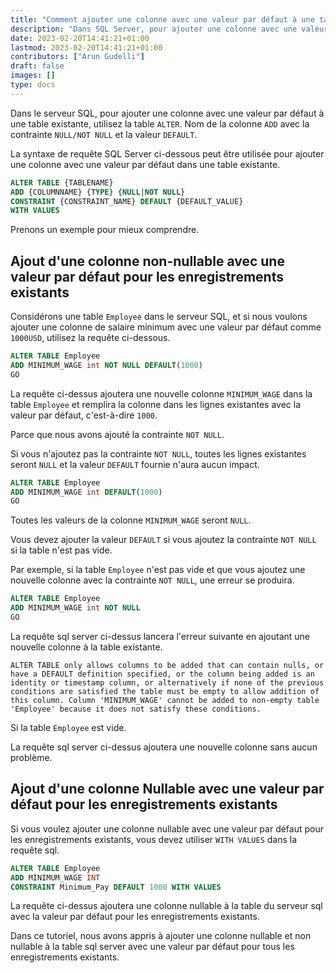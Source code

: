 ```yaml
---
title: "Comment ajouter une colonne avec une valeur par défaut à une table existante dans SQL Server"
description: "Dans SQL Server, pour ajouter une colonne avec une valeur par défaut à une table existante, utilisez 'ALTER' Table 'ADD' nom de colonne avec contrainte 'NULL/NOT NULL' avec valeur 'DEFAULT'."
date: 2023-02-20T14:41:21+01:00
lastmod: 2023-02-20T14:41:21+01:00
contributors: ["Arun Gudelli"]
draft: false
images: []
type: docs
---
```


Dans le serveur SQL, pour ajouter une colonne avec une valeur par défaut à une table existante, utilisez la table `ALTER`. Nom de la colonne `ADD` avec la contrainte `NULL/NOT NULL` et la valeur `DEFAULT`.

La syntaxe de requête SQL Server ci-dessous peut être utilisée pour ajouter une colonne avec une valeur par défaut dans une table existante.

```sql
ALTER TABLE {TABLENAME} 
ADD {COLUMNNAME} {TYPE} {NULL|NOT NULL} 
CONSTRAINT {CONSTRAINT_NAME} DEFAULT {DEFAULT_VALUE}
WITH VALUES
```

Prenons un exemple pour mieux comprendre.

## Ajout d'une colonne non-nullable avec une valeur par défaut pour les enregistrements existants

Considérons une table `Employee` dans le serveur SQL, et si nous voulons ajouter une colonne de salaire minimum avec une valeur par défaut comme `1000USD`, utilisez la requête ci-dessous.

```sql
ALTER TABLE Employee
ADD MINIMUM_WAGE int NOT NULL DEFAULT(1000)
GO
```

La requête ci-dessus ajoutera une nouvelle colonne `MINIMUM_WAGE` dans la table `Employee` et remplira la colonne dans les lignes existantes avec la valeur par défaut, c'est-à-dire `1000`. 

Parce que nous avons ajouté la contrainte `NOT NULL`.

Si vous n'ajoutez pas la contrainte `NOT NULL`, toutes les lignes existantes seront `NULL` et la valeur `DEFAULT` fournie n'aura aucun impact. 

```sql
ALTER TABLE Employee
ADD MINIMUM_WAGE int DEFAULT(1000)
GO
```

Toutes les valeurs de la colonne `MINIMUM_WAGE` seront `NULL`.

Vous devez ajouter la valeur `DEFAULT` si vous ajoutez la contrainte `NOT NULL` si la table n'est pas vide. 

Par exemple, si la table `Employee` n'est pas vide et que vous ajoutez une nouvelle colonne avec la contrainte `NOT NULL`, une erreur se produira.

```sql
ALTER TABLE Employee
ADD MINIMUM_WAGE int NOT NULL
GO
```

La requête sql server ci-dessus lancera l'erreur suivante en ajoutant une nouvelle colonne à la table existante.

```text
ALTER TABLE only allows columns to be added that can contain nulls, or have a DEFAULT definition specified, or the column being added is an identity or timestamp column, or alternatively if none of the previous conditions are satisfied the table must be empty to allow addition of this column. Column 'MINIMUM_WAGE' cannot be added to non-empty table 'Employee' because it does not satisfy these conditions.
```

Si la table `Employee` est vide. 

La requête sql server ci-dessus ajoutera une nouvelle colonne sans aucun problème.

## Ajout d'une colonne Nullable avec une valeur par défaut pour les enregistrements existants

Si vous voulez ajouter une colonne nullable avec une valeur par défaut pour les enregistrements existants, vous devez utiliser `WITH VALUES` dans la requête sql.

```sql
ALTER TABLE Employee
ADD MINIMUM_WAGE INT
CONSTRAINT Minimum_Pay DEFAULT 1000 WITH VALUES
```

La requête ci-dessus ajoutera une colonne nullable à la table du serveur sql avec la valeur par défaut pour les enregistrements existants.

Dans ce tutoriel, nous avons appris à ajouter une colonne nullable et non nullable à la table sql server avec une valeur par défaut pour tous les enregistrements existants.

